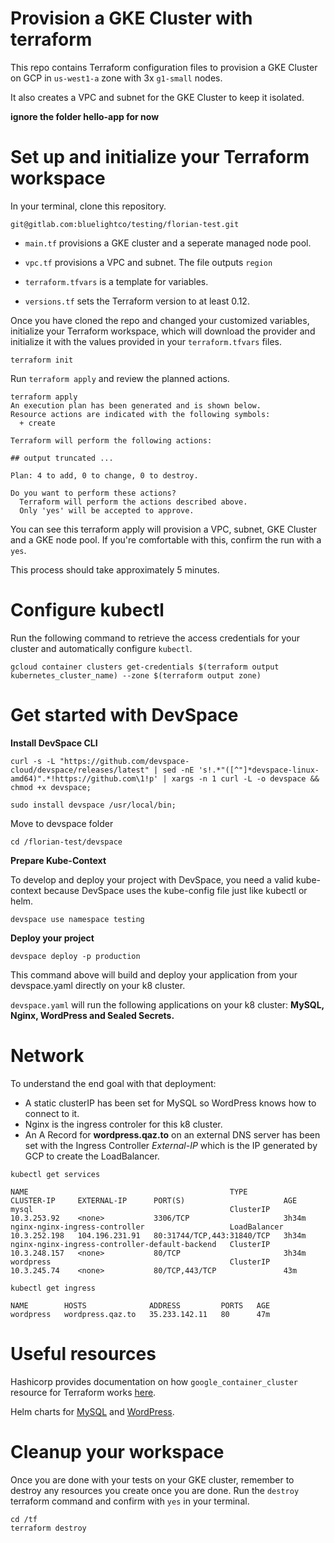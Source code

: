 # Provision a GKE Cluster with terraform

This repo contains Terraform configuration files to provision a GKE Cluster on GCP in `us-west1-a` zone with 3x `g1-small` nodes.

It also creates a VPC and subnet for the GKE Cluster to keep it isolated.

**ignore the folder hello-app for now**

# Set up and initialize your Terraform workspace

In your terminal, clone this repository.
```shell
git@gitlab.com:bluelightco/testing/florian-test.git
```

- `main.tf` provisions a GKE cluster and a seperate managed node pool.

- `vpc.tf` provisions a VPC and subnet. The file outputs `region`

- `terraform.tfvars` is a template for variables.

- `versions.tf` sets the Terraform version to at least 0.12.

Once you have cloned the repo and changed your customized variables, initialize your Terraform workspace, which will download the provider and initialize it with the values provided in your `terraform.tfvars` files.


```shell
terraform init
```
Run `terraform apply`  and review the planned actions.

```shell
terraform apply
An execution plan has been generated and is shown below.
Resource actions are indicated with the following symbols:
  + create

Terraform will perform the following actions:

## output truncated ...

Plan: 4 to add, 0 to change, 0 to destroy.

Do you want to perform these actions?
  Terraform will perform the actions described above.
  Only 'yes' will be accepted to approve.
```
You can see this terraform apply will provision a VPC, subnet, GKE Cluster and a GKE node pool. If you're comfortable with this, confirm the run with a `yes`.

This process should take approximately 5 minutes.

# Configure kubectl

Run the following command to retrieve the access credentials for your cluster and automatically configure `kubectl`.

```shell
gcloud container clusters get-credentials $(terraform output kubernetes_cluster_name) --zone $(terraform output zone)
```

# Get started with DevSpace
**Install DevSpace CLI**
```shell
curl -s -L "https://github.com/devspace-cloud/devspace/releases/latest" | sed -nE 's!.*"([^"]*devspace-linux-amd64)".*!https://github.com\1!p' | xargs -n 1 curl -L -o devspace && chmod +x devspace;

sudo install devspace /usr/local/bin;
```

Move to devspace folder

```shell
cd /florian-test/devspace
```
**Prepare Kube-Context**

To develop and deploy your project with DevSpace, you need a valid kube-context because DevSpace uses the kube-config file just like kubectl or helm.
```shell
devspace use namespace testing
```

**Deploy your project**
```shell
devspace deploy -p production
```

This command above will build and deploy your application from your devspace.yaml directly on your k8 cluster.

`devspace.yaml` will run the following applications on your k8 cluster: **MySQL, Nginx, WordPress and Sealed Secrets.**

# Network

To understand the end goal with that deployment:
* A static clusterIP has been set for MySQL so WordPress knows how to connect to it.
* Nginx is the ingress controler for this k8 cluster.
* An A Record for **wordpress.qaz.to** on an external DNS server has been set with the Ingress Controller *External-IP* which is the IP generated by GCP to create the LoadBalancer.

```shell
kubectl get services

NAME                                             TYPE           CLUSTER-IP     EXTERNAL-IP      PORT(S)                      AGE
mysql                                            ClusterIP      10.3.253.92    <none>           3306/TCP                     3h34m
nginx-nginx-ingress-controller                   LoadBalancer   10.3.252.198   104.196.231.91   80:31744/TCP,443:31840/TCP   3h34m
nginx-nginx-ingress-controller-default-backend   ClusterIP      10.3.248.157   <none>           80/TCP                       3h34m
wordpress                                        ClusterIP      10.3.245.74    <none>           80/TCP,443/TCP               43m
```
```shell
kubectl get ingress

NAME        HOSTS              ADDRESS         PORTS   AGE
wordpress   wordpress.qaz.to   35.233.142.11   80      47m
```

# Useful resources

Hashicorp provides documentation on how `google_container_cluster` resource for Terraform works [here](https://registry.terraform.io/providers/hashicorp/google/latest/docs/resources/container_cluster).

Helm charts for [MySQL](https://artifacthub.io/packages/helm/bitnami/mysql) and [WordPress](https://artifacthub.io/packages/helm/bitnami/wordpress).

# Cleanup your workspace
Once you are done with your tests on your GKE cluster, remember to destroy any resources you create once you are done.
Run the `destroy` terraform command and confirm with `yes` in your terminal.
```shell
cd /tf
terraform destroy
```
